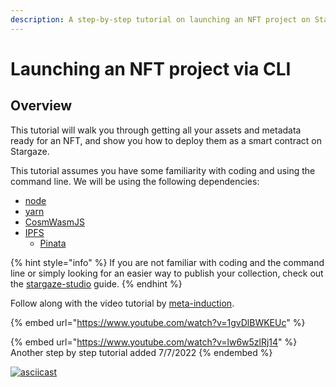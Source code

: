 ```yaml
---
description: A step-by-step tutorial on launching an NFT project on Stargaze
---
```


# Launching an NFT project via CLI

## Overview

This tutorial will walk you through getting all your assets and metadata ready for an NFT, and show you how to deploy them as a smart contract on Stargaze.

This tutorial assumes you have some familiarity with coding and using the command line. We will be using the following dependencies:

* [node](https://nodejs.dev)
* [yarn](https://yarnpkg.com)
* [CosmWasmJS](https://github.com/CosmWasm/CosmWasmJS)
* [IPFS](https://ipfs.io/)
  * [Pinata](https://www.pinata.cloud)

{% hint style="info" %}
If you are not familiar with coding and the command line or simply looking for an easier way to publish your collection, check out the [stargaze-studio](../stargaze-studio/ "mention") guide.
{% endhint %}

Follow along with the video tutorial by [meta-induction](https://twitter.com/meta_induction?s=20\&t=VUWZYdXYYGMGDmlsiGX00w).

{% embed url="https://www.youtube.com/watch?v=1gvDlBWKEUc" %}

{% embed url="https://www.youtube.com/watch?v=lw6w5zlRj14" %}
Another step by step tutorial added 7/7/2022
{% endembed %}

[![asciicast](https://asciinema.org/a/485818.svg)](https://asciinema.org/a/485818)
